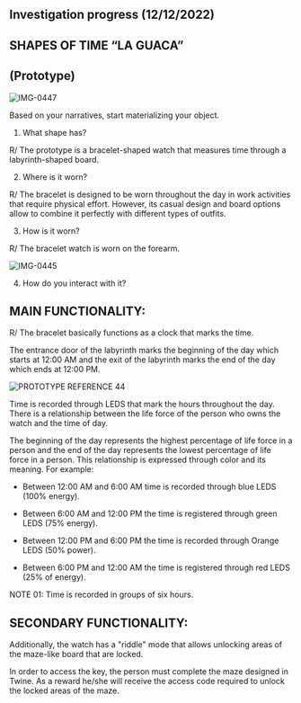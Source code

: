## Investigation progress (12/12/2022)

## SHAPES OF TIME “LA GUACA”                        
## (Prototype)

![IMG-0447](https://user-images.githubusercontent.com/116269310/207050879-e64d284c-e215-42d3-848c-46e189e637ad.jpg)


Based on your narratives, start materializing your object.

1. What shape has?

R/ The prototype is a bracelet-shaped watch that measures time through a labyrinth-shaped board.

2. Where is it worn? 

R/ The bracelet is designed to be worn throughout the day in work activities that require physical effort. However, its casual design and board options allow to combine it perfectly with different types of outfits.

3. How is it worn?

R/ The bracelet watch is worn on the forearm.

![IMG-0445](https://user-images.githubusercontent.com/116269310/207070115-7ad6f421-ed87-4efa-b300-e3a9eb10982b.jpg)


4. How do you interact with it?

## MAIN FUNCTIONALITY:

R/ The bracelet basically functions as a clock that marks the time.

The entrance door of the labyrinth marks the beginning of the day which starts at 12:00 AM and the exit of the labyrinth marks the end of the day which ends at 12:00 PM.

![PROTOTYPE REFERENCE 44](https://user-images.githubusercontent.com/116269310/207069783-e54fbf1e-39b5-43f4-b222-6734753ca305.jpg)


Time is recorded through LEDS that mark the hours throughout the day. There is a relationship between the life force of the person who owns the watch and the time of day.

The beginning of the day represents the highest percentage of life force in a person and the end of the day represents the lowest percentage of life force in a person. This relationship is expressed through color and its meaning. For example:

- Between 12:00 AM and 6:00 AM time is recorded through blue LEDS (100% energy).

- Between 6:00 AM and 12:00 PM the time is registered through green LEDS (75% energy).

- Between 12:00 PM and 6:00 PM the time is recorded through Orange LEDS (50% power).

- Between 6:00 PM and 12:00 AM the time is registered through red LEDS (25% of energy).

NOTE 01: Time is recorded in groups of six hours.

## SECONDARY FUNCTIONALITY:

Additionally, the watch has a "riddle" mode that allows unlocking areas of the maze-like board that are locked.

In order to access the key, the person must complete the maze designed in Twine. As a reward he/she will receive the access code required to unlock the locked areas of the maze.


